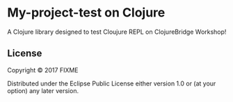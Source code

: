 # My-project-test on Clojure

A Clojure library designed to test Cloujure REPL on ClojureBridge Workshop!


## License

Copyright © 2017 FIXME

Distributed under the Eclipse Public License either version 1.0 or (at
your option) any later version.
